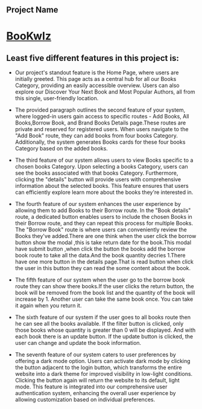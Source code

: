 ## Project Name
# [BooKwIz](https://library-management-f81b2.web.app/)

## Least five  different features in this project is:
 
- Our project's standout feature is the Home Page, where users are initially greeted. This page acts as a central hub for all our Books Category, providing an easily accessible overview. Users can also explore our Discover Your Next Book and Most Popular Authors, all from this single, user-friendly location.

- The provided paragraph outlines the second feature of your system, where logged-in users gain access to specific routes - Add Books, All Books,Borrow Book, and Brand Books Details page.These routes are private and reserved for registered users. When users navigate to the "Add Book" route, they can add books from four books Category. Additionally, the system generates Books cards for these four books Category based on the added books. 

- The third feature of our system allows users to view Books specific to a chosen books Category. Upon selecting a books Category, users can see the books associated with that books Category. Furthermore, clicking the "details" button will provide users with comprehensive information about the selected books. This feature ensures that users can efficiently explore learn more about the books they're interested in.

- The fourth feature of our system enhances the user experience by allowing them to add Books to their Borrow route. In the "Book details" route, a dedicated button enables users to include the chosen Books in their Borrow route, and they can repeat this process for multiple Books. The "Borrow Book" route is where users can conveniently review the Books they've added.There are one think when the user click the borrow button show the modal ,this is take return date for the book.This modal have submit button ,when click the button the books add the borrow book route to take all the data.And the book quantity decries 1.There have one more button in the details page.That is read button when click the user in this button they can read the some content about the book.

- The fifth feature of our system when the user go to the borrow book route they can show there books.If the user clicks the return button, the book will be removed from the book list and the quantity of the book will increase by 1. Another user can take the same book once. You can take it again when you return it.

- The sixth feature of our system if the user goes to all books route then he can see all the books available. If the filter button is clicked, only those books whose quantity is greater than 0 will be displayed. And with each book there is an update button. If the update button is clicked, the user can change and update the book information.

- The seventh feature of our system caters to user preferences by offering a dark mode option. Users can activate dark mode by clicking the button adjacent to the login button, which transforms the entire website into a dark theme for improved visibility in low-light conditions. Clicking the button again will return the website to its default, light mode. This feature is integrated into our comprehensive user authentication system, enhancing the overall user experience by allowing customization based on individual preferences.
